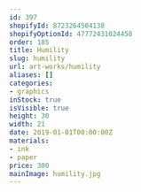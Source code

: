 ```yaml
---
id: 397
shopifyId: 8723264504138
shopifyOptionId: 47772431024458
order: 185
title: Humility
slug: humility
url: art-works/humility
aliases: []
categories:
- graphics
inStock: true
isVisible: true
height: 30
width: 21
date: 2019-01-01T00:00:00Z
materials:
- ink
- paper
price: 300
mainImage: humility.jpg
---
```

